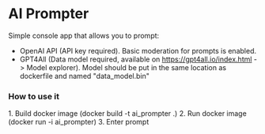 ﻿<h1>AI Prompter</h1>

<span>Simple console app that allows you to prompt: 
- OpenAI API (API key required). Basic moderation for prompts is enabled.
- GPT4All (Data model required, available on https://gpt4all.io/index.html -> Model explorer). Model should be put in the same location as dockerfile and named "data_model.bin"

<h3>How to use it</h3>
1. Build docker image (docker build -t ai_prompter .)
2. Run docker image (docker run -i ai_prompter)
3. Enter prompt
